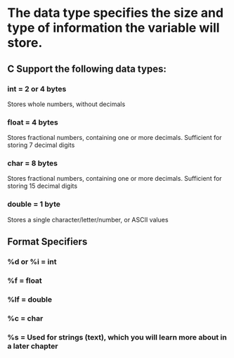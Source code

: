 # The data type specifies the size and type of information the variable will store.

## C Support the following data types:

### int = 2 or 4 bytes
Stores whole numbers, without decimals
### float = 4 bytes
Stores fractional numbers, containing one or more decimals. Sufficient for storing 7 decimal digits
### char = 8 bytes
Stores fractional numbers, containing one or more decimals. Sufficient for storing 15 decimal digits
### double = 1 byte
Stores a single character/letter/number, or ASCII values

## Format Specifiers

### %d or %i = int 	
### %f = float 	
### %lf = double 	
### %c = char 	
### %s = Used for strings (text), which you will learn more about in a later chapter
